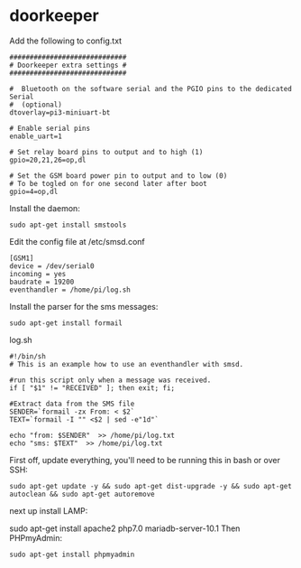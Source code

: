 # doorkeeper

Add the following to config.txt

```
#############################
# Doorkeeper extra settings #
#############################  

#  Bluetooth on the software serial and the PGIO pins to the dedicated Serial
#  (optional)
dtoverlay=pi3-miniuart-bt

# Enable serial pins
enable_uart=1

# Set relay board pins to output and to high (1)
gpio=20,21,26=op,dl

# Set the GSM board power pin to output and to low (0)
# To be togled on for one second later after boot 
gpio=4=op,dl

```


Install the daemon:


```
sudo apt-get install smstools
```

Edit the config file at /etc/smsd.conf

```
[GSM1]
device = /dev/serial0 
incoming = yes
baudrate = 19200
eventhandler = /home/pi/log.sh
```


Install the parser for the sms messages:


```
sudo apt-get install formail
```


log.sh
```
#!/bin/sh
# This is an example how to use an eventhandler with smsd.

#run this script only when a message was received.
if [ "$1" != "RECEIVED" ]; then exit; fi;

#Extract data from the SMS file
SENDER=`formail -zx From: < $2`
TEXT=`formail -I "" <$2 | sed -e"1d"`

echo "from: $SENDER"  >> /home/pi/log.txt
echo "sms: $TEXT"  >> /home/pi/log.txt
```


First off, update everything, you'll need to be running this in bash or over SSH:
```
sudo apt-get update -y && sudo apt-get dist-upgrade -y && sudo apt-get autoclean && sudo apt-get autoremove
```
next up install LAMP:

sudo apt-get install apache2 php7.0 mariadb-server-10.1 
Then PHPmyAdmin:
```
sudo apt-get install phpmyadmin
```
